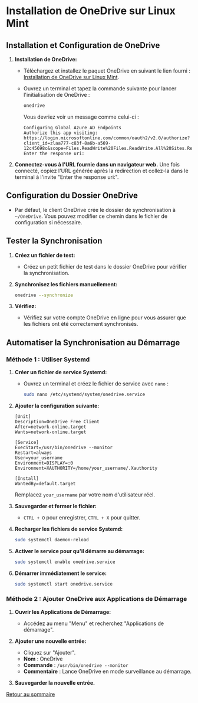 # Installation de OneDrive sur Linux Mint

## Installation et Configuration de OneDrive

1. **Installation de OneDrive:**
    - Téléchargez et installez le paquet OneDrive en suivant le lien fourni : [Installation de OneDrive sur Linux Mint](https://community.linuxmint.com/software/view/onedrive).

    - Ouvrez un terminal et tapez la commande suivante pour lancer l'initialisation de OneDrive :
        ```bash
        onedrive
        ```

        Vous devriez voir un message comme celui-ci :
        ```plaintext
        Configuring Global Azure AD Endpoints
        Authorize this app visiting:
        https://login.microsoftonline.com/common/oauth2/v2.0/authorize?client_id=zlaa777-c83f-8a6b-a569-12c45698c&scope=Files.ReadWrite%20Files.ReadWrite.All%20Sites.ReadWrite.All%20offline_access&response_type=code&prompt=login&redirect_uri=https://login.microsoftonline.com/common/oauth2/nativeclient
        Enter the response uri:
        ```

2. **Connectez-vous à l'URL fournie dans un navigateur web.** Une fois connecté, copiez l'URL générée après la redirection et collez-la dans le terminal à l'invite "Enter the response uri:".

## Configuration du Dossier OneDrive

- Par défaut, le client OneDrive crée le dossier de synchronisation à `~/OneDrive`. Vous pouvez modifier ce chemin dans le fichier de configuration si nécessaire.

## Tester la Synchronisation

1. **Créez un fichier de test:**
    - Créez un petit fichier de test dans le dossier OneDrive pour vérifier la synchronisation.

2. **Synchronisez les fichiers manuellement:**
    ```bash
    onedrive --synchronize
    ```

3. **Vérifiez:**
    - Vérifiez sur votre compte OneDrive en ligne pour vous assurer que les fichiers ont été correctement synchronisés.

## Automatiser la Synchronisation au Démarrage

### Méthode 1 : Utiliser Systemd

1. **Créer un fichier de service Systemd:**
    - Ouvrez un terminal et créez le fichier de service avec `nano` :
        ```bash
        sudo nano /etc/systemd/system/onedrive.service
        ```

2. **Ajouter la configuration suivante:**
    ```plaintext
    [Unit]
    Description=OneDrive Free Client
    After=network-online.target
    Wants=network-online.target

    [Service]
    ExecStart=/usr/bin/onedrive --monitor
    Restart=always
    User=your_username
    Environment=DISPLAY=:0
    Environment=XAUTHORITY=/home/your_username/.Xauthority

    [Install]
    WantedBy=default.target
    ```

   Remplacez `your_username` par votre nom d'utilisateur réel.

3. **Sauvegarder et fermer le fichier:**
    - `CTRL + O` pour enregistrer, `CTRL + X` pour quitter.

4. **Recharger les fichiers de service Systemd:**
    ```bash
    sudo systemctl daemon-reload
    ```

5. **Activer le service pour qu'il démarre au démarrage:**
    ```bash
    sudo systemctl enable onedrive.service
    ```

6. **Démarrer immédiatement le service:**
    ```bash
    sudo systemctl start onedrive.service
    ```

### Méthode 2 : Ajouter OneDrive aux Applications de Démarrage

1. **Ouvrir les Applications de Démarrage:**
    - Accédez au menu "Menu" et recherchez "Applications de démarrage".

2. **Ajouter une nouvelle entrée:**
    - Cliquez sur "Ajouter".
    - **Nom** : OneDrive
    - **Commande** : `/usr/bin/onedrive --monitor`
    - **Commentaire** : Lance OneDrive en mode surveillance au démarrage.

3. **Sauvegarder la nouvelle entrée.**

[Retour au sommaire](index.md)